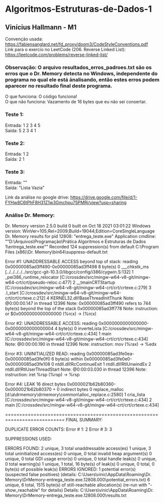 # Algoritmos-Estruturas-de-Dados-1
## Vinícius Hallmann - M1

Convenção usada: https://fabiensanglard.net/fd_proxy/doom3/CodeStyleConventions.pdf <br/>
Link para o exercio no LeetCode (206. Reverse Linked List): https://leetcode.com/problems/reverse-linked-list/ <br/>

### Observação: O arquivo resultados_erros_padroes.txt são os erros que o Dr. Memory detecta no Windows, independente do programa no qual ele está ánalisando, então estes erros podem aparecer no resultado final deste programa.

O que funciona: O código funciona!<br/>
O que não funciona: Vazamento de 16 bytes que eu não sei consertar.<br/>

### Teste 1:<br/>
Entrada: 1 2 3 4 5<br/>
Saída: 5 2 3 4 1    <br/>

### Teste 2:<br/>
Entrada: 1 2 <br/>
Saída:   2 1    <br/>

### Teste 3: <br/>
Entrada: ""<br/>
Saída: "Lista Vazia"    <br/>

Link da análise no google drive: https://drive.google.com/file/d/1-FYHw8C6tPhF8H31Z1w3Gmchpu75PMRj/view?usp=sharing <br/>

### Análise Dr. Memory: <br/>

Dr. Memory version 2.5.0 build 0 built on Oct 18 2021 03:01:22
Windows version: WinVer=105;Rel=2009;Build=19044;Edition=CoreSingleLanguage
Dr. Memory results for pid 12808: "entrega_teste.exe"
Application cmdline: ""D:\Arquivos\Programação\Prática Algoritmos e Estruturas de Dados 1\entrega_teste.exe""
Recorded 124 suppression(s) from default C:\Program Files (x86)\Dr. Memory\bin64\suppress-default.txt

Error #1: UNADDRESSABLE ACCESS beyond top of stack: reading 0x00000085ad3ff490-0x00000085ad3ff498 8 byte(s)
0 ___chkstk_ms                            [../../../../../src/gcc-git-10.3.0/libgcc/config/i386/cygwin.S:132]
1 _pei386_runtime_relocator               [C:/crossdev/src/mingw-w64-v8-git/mingw-w64-crt/crt/pseudo-reloc.c:477]
2 __tmainCRTStartup                       [C:/crossdev/src/mingw-w64-v8-git/mingw-w64-crt/crt/crtexe.c:279]
3 .l_start                                [C:/crossdev/src/mingw-w64-v8-git/mingw-w64-crt/crt/crtexe.c:212]
4 KERNEL32.dll!BaseThreadInitThunk
Note: @0:00:00.147 in thread 12396
Note: 0x00000085ad3ff490 refers to 744 byte(s) beyond the top of the stack 0x00000085ad3ff778
Note: instruction: or     $0x0000000000000000 (%rcx) -> (%rcx)

Error #2: UNADDRESSABLE ACCESS: reading 0x0000000000000000-0x0000000000000004 4 byte(s)
0 inverteLista               [C:/crossdev/src/mingw-w64-v8-git/mingw-w64-crt/crt/crtexe.c:434]
1 main                       [C:/crossdev/src/mingw-w64-v8-git/mingw-w64-crt/crt/crtexe.c:434]
Note: @0:00:00.190 in thread 12396
Note: instruction: mov    (%rax) -> %edx

Error #3: UNINITIALIZED READ: reading 0x00000085ad3fe0ea-0x00000085ad3fe0f0 6 byte(s) within 0x00000085ad3fe0e0-0x00000085ad3fe108
0 ntdll.dll!RcContinueExit
1 ntdll.dll!RtlUnwindEx
2 ntdll.dll!RtlUserThreadStart
Note: @0:00:03.030 in thread 12396
Note: instruction: iret   %rsp (%rsp) -> %rsp

Error #4: LEAK 16 direct bytes 0x0000021b62b80360-0x0000021b62b80370 + 0 indirect bytes
0 replace_malloc               [d:\a\drmemory\drmemory\common\alloc_replace.c:2580]
1 cria_lista                   [C:/crossdev/src/mingw-w64-v8-git/mingw-w64-crt/crt/crtexe.c:434]
2 main                         [C:/crossdev/src/mingw-w64-v8-git/mingw-w64-crt/crt/crtexe.c:434]

===========================================================================
FINAL SUMMARY:

DUPLICATE ERROR COUNTS:
	Error #   1:      2
	Error #   3:      3

SUPPRESSIONS USED:

ERRORS FOUND:
      2 unique,     3 total unaddressable access(es)
      1 unique,     3 total uninitialized access(es)
      0 unique,     0 total invalid heap argument(s)
      0 unique,     0 total GDI usage error(s)
      0 unique,     0 total handle leak(s)
      0 unique,     0 total warning(s)
      1 unique,     1 total,     16 byte(s) of leak(s)
      0 unique,     0 total,      0 byte(s) of possible leak(s)
ERRORS IGNORED:
      1 potential error(s) (suspected false positives)
         (details: C:\Users\vinic\AppData\Roaming\Dr. Memory\DrMemory-entrega_teste.exe.12808.000\potential_errors.txt)
      6 unique,     6 total,   1515 byte(s) of still-reachable allocation(s)
         (re-run with "-show_reachable" for details)
Details: C:\Users\vinic\AppData\Roaming\Dr. Memory\DrMemory-entrega_teste.exe.12808.000\results.txt